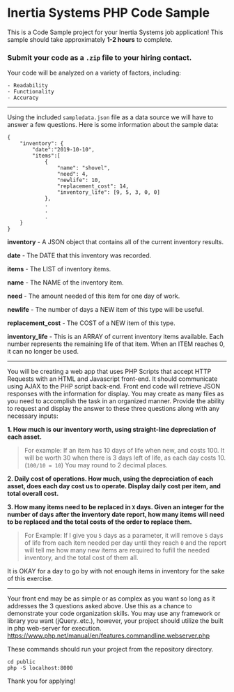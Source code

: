 # Inertia Systems PHP Code Sample
This is a Code Sample project for your Inertia Systems job application!
This sample should take approximately **1-2 hours** to complete. 

### **Submit your code as a `.zip` file to your hiring contact.**

Your code will be analyzed on a variety of factors, including:

    - Readability
    - Functionality
    - Accuracy

-------------
Using the included `sampledata.json` file as a data source we will have to answer a few questions.  Here is some information about the sample data:

```
{
    "inventory": { 
        "date":"2019-10-10", 
        "items":[            
            {
                "name": "shovel",  
                "need": 4,         
                "newlife": 10,     
                "replacement_cost": 14,   
                "inventory_life": [9, 5, 3, 0, 0]                         
            },
            .
            .
            .
    }
}
```
**inventory** - A JSON object that contains all of the current inventory results.

**date** - The DATE that this inventory was recorded.

**items** - The LIST of inventory items.

**name** - The NAME of the inventory item.

**need** - The amount needed of this item for one day of work.

**newlife** - The number of days a NEW item of this type will be useful.

**replacement_cost** - The COST of a NEW item of this type.

**inventory_life** - This is an ARRAY of current inventory items available.  Each number represents the remaining life of that item.  When an ITEM reaches 0, it can no longer be used.

-------

You will be creating a web app that uses PHP Scripts that accept HTTP Requests with an HTML and Javascript front-end.  It should communicate using AJAX to the PHP script back-end. Front end code will retrieve JSON responses with the information for display. You may create as many files as you need to accomplish the task in an organized manner.  Provide the ability to request and display the answer to these three questions along with any necessary inputs: 

**1. How much is our inventory worth, using straight-line depreciation of each asset.**
>For example: If an item has 10 days of life when new, and costs 100.  It will be worth 30 when there is 3 days left of life, as each day costs 10.  (`100/10 = 10`)  You may round to 2 decimal places.

**2.  Daily cost of operations.  How much, using the depreciation of each asset, does each day cost us to operate.  Display daily cost per item, and total overall cost.**

**3.  How many items need to be replaced in `X` days.  Given an integer for the number of days after the inventory date report, how many items will need to be replaced and the total costs of the order to replace them.**
>For Example:  If I give you `5` days as a parameter, it will remove `5` days of life from each item needed per day until they reach `0` and the report will tell me how many new items are required to fufill the needed inventory, and the total cost of them all.  

It is OKAY for a day to go by with not enough items in inventory for the sake of this exercise.

----
Your front end may be as simple or as complex as you want so long as it addresses the 3 questions asked above.  Use this as a chance to demonstrate your code organization skills.  You may use any framework or library you want (jQuery..etc.), however, your project should utilize the built in php web-server for execution. https://www.php.net/manual/en/features.commandline.webserver.php

These commands should run your project from the repository directory.
```
cd public
php -S localhost:8000
````

Thank you for applying!  

